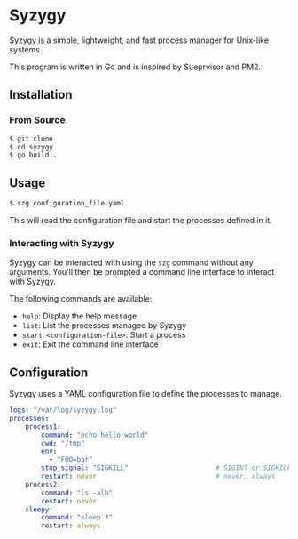 Syzygy
======

Syzygy is a simple, lightweight, and fast process manager for Unix-like systems.

This program is written in Go and is inspired by Sueprvisor and PM2.

## Installation

### From Source

```bash
$ git clone
$ cd syzygy
$ go build .
```

## Usage

```bash
$ szg configuration_file.yaml
```

This will read the configuration file and start the processes defined in it.

### Interacting with Syzygy

Syzygy can be interacted with using the `szg` command without any arguments.
You'll then be prompted a command line interface to interact with Syzygy.

The following commands are available:

- `help`: Display the help message
- `list`: List the processes managed by Syzygy
- `start <configuration-file>`: Start a process
- `exit`: Exit the command line interface

## Configuration

Syzygy uses a YAML configuration file to define the processes to manage.

```yaml
logs: "/var/log/syzygy.log"
processes:
    process1:
        command: "echo hello world"
        cwd: "/tmp"
        env:
          - "FOO=bar"
        stop_signal: "SIGKILL"                      # SIGINT or SIGKILL
        restart: never                              # never, always
    process2:
        command: "ls -alh"
        restart: never
    sleepy:
        command: "sleep 3"
        restart: always
```
